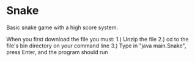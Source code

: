 # Snake
Basic snake game with a high score system.


When you first download the file you must: 
1.) Unzip the file 
2.) cd to the file's bin directory on your command line 
3.) Type in "java main.Snake", press Enter, and the program should run
